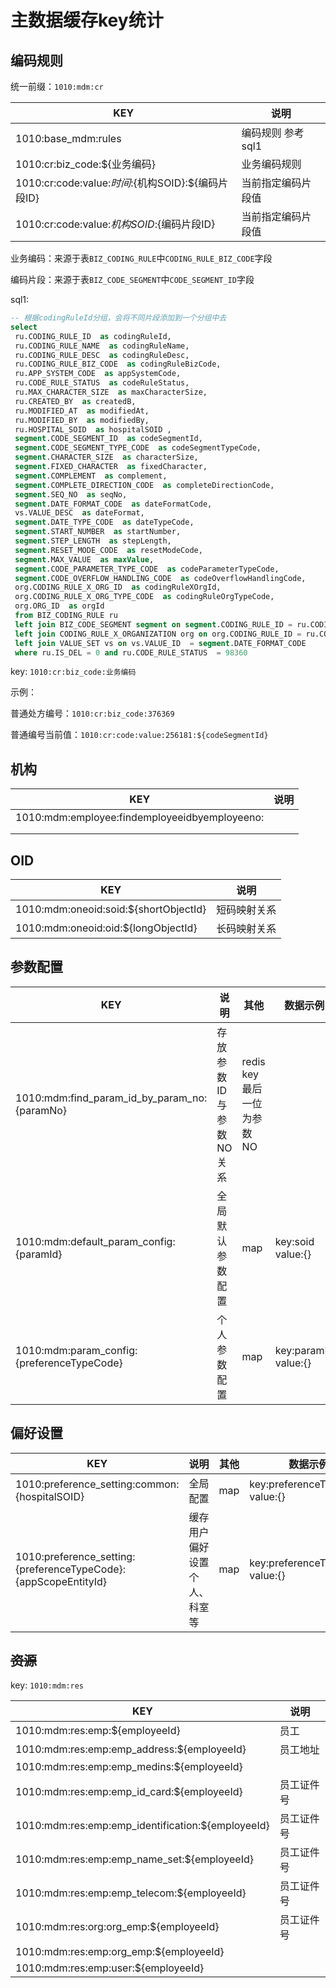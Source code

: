 # 主数据缓存key统计

## 编码规则

统一前缀：`1010:mdm:cr`

| KEY                                                  | 说明               |
| ---------------------------------------------------- | ------------------ |
| 1010:base_mdm:rules                                  | 编码规则 参考sql1  |
| 1010:cr:biz_code:${业务编码}                         | 业务编码规则       |
| 1010:cr:code:value:${时间}:${机构SOID}:${编码片段ID} | 当前指定编码片段值 |
| 1010:cr:code:value:${机构SOID}:${编码片段ID}         | 当前指定编码片段值 |

业务编码：来源于表`BIZ_CODING_RULE`中`CODING_RULE_BIZ_CODE`字段

编码片段：来源于表`BIZ_CODE_SEGMENT`中`CODE_SEGMENT_ID`字段

sql1:

```sql
-- 根据codingRuleId分组，会将不同片段添加到一个分组中去
select 
 ru.CODING_RULE_ID  as codingRuleId,
 ru.CODING_RULE_NAME  as codingRuleName,
 ru.CODING_RULE_DESC  as codingRuleDesc,
 ru.CODING_RULE_BIZ_CODE  as codingRuleBizCode,
 ru.APP_SYSTEM_CODE  as appSystemCode,
 ru.CODE_RULE_STATUS  as codeRuleStatus,
 ru.MAX_CHARACTER_SIZE  as maxCharacterSize,
 ru.CREATED_BY  as createdB,
 ru.MODIFIED_AT  as modifiedAt,
 ru.MODIFIED_BY  as modifiedBy,
 ru.HOSPITAL_SOID  as hospitalSOID ,
 segment.CODE_SEGMENT_ID  as codeSegmentId,
 segment.CODE_SEGMENT_TYPE_CODE  as codeSegmentTypeCode,
 segment.CHARACTER_SIZE  as characterSize,
 segment.FIXED_CHARACTER  as fixedCharacter,
 segment.COMPLEMENT  as complement,
 segment.COMPLETE_DIRECTION_CODE  as completeDirectionCode,
 segment.SEQ_NO  as seqNo,
 segment.DATE_FORMAT_CODE  as dateFormatCode,
 vs.VALUE_DESC  as dateFormat,
 segment.DATE_TYPE_CODE  as dateTypeCode,
 segment.START_NUMBER  as startNumber,
 segment.STEP_LENGTH  as stepLength,
 segment.RESET_MODE_CODE  as resetModeCode,
 segment.MAX_VALUE  as maxValue,
 segment.CODE_PARAMETER_TYPE_CODE  as codeParameterTypeCode,
 segment.CODE_OVERFLOW_HANDLING_CODE  as codeOverflowHandlingCode,
 org.CODING_RULE_X_ORG_ID  as codingRuleXOrgId,
 org.CODING_RULE_X_ORG_TYPE_CODE  as codingRuleOrgTypeCode,
 org.ORG_ID  as orgId
 from BIZ_CODING_RULE ru 
 left join BIZ_CODE_SEGMENT segment on segment.CODING_RULE_ID = ru.CODING_RULE_ID and segment.IS_DEL  = 0 
 left join CODING_RULE_X_ORGANIZATION org on org.CODING_RULE_ID = ru.CODING_RULE_ID  and org.IS_DEL = 0 
 left join VALUE_SET vs on vs.VALUE_ID  = segment.DATE_FORMAT_CODE  
 where ru.IS_DEL = 0 and ru.CODE_RULE_STATUS  = 98360
```

key: `1010:cr:biz_code:业务编码`

示例：

   普通处方编号：`1010:cr:biz_code:376369`

   普通编号当前值：`1010:cr:code:value:256181:${codeSegmentId}`

## 机构

| KEY                                           | 说明 |
| --------------------------------------------- | ---- |
| 1010:mdm:employee:findemployeeidbyemployeeno: |      |
|                                               |      |
|                                               |      |



## OID

| KEY                                   | 说明         |
| ------------------------------------- | ------------ |
| 1010:mdm:oneoid:soid:${shortObjectId} | 短码映射关系 |
| 1010:mdm:oneoid:oid:${longObjectId}   | 长码映射关系 |

## 参数配置

| KEY                                          | 说明                   | 其他                       | 数据示例             | 参数类                      |
| -------------------------------------------- | ---------------------- | -------------------------- | -------------------- | --------------------------- |
| 1010:mdm:find_param_id_by_param_no:{paramNo} | 存放参数ID与参数NO关系 | redis key 最后一位为参数NO |                      | FindParamIdByParamNoCacheDO |
| 1010:mdm:default_param_config:{paramId}      | 全局默认参数配置       | map                        | key:soid value:{}    | CommonParamConfigCacheDO    |
| 1010:mdm:param_config:{preferenceTypeCode}   | 个人参数配置           | map                        | key:paramId value:{} | CustomParamConfigCacheDO    |

## 偏好设置

| KEY                                                          | 说明                           | 其他 | 数据示例                        | 参数类                         |
| ------------------------------------------------------------ | ------------------------------ | ---- | ------------------------------- | ------------------------------ |
| 1010:preference_setting:common:{hospitalSOID}                | 全局配置                       | map  | key:preferenceTypeCode value:{} | CommonPreferenceSettingCacheDO |
| 1010:preference_setting:{preferenceTypeCode}:{appScopeEntityId} | 缓存用户偏好设置  个人、科室等 | map  | key:preferenceTypeCode value:{} | CommonPreferenceSettingCacheDO |



## ~~资源~~

key: `1010:mdm:res`

| KEY                                               | 说明       |
| ------------------------------------------------- | ---------- |
| 1010:mdm:res:emp:${employeeId}                    | 员工       |
| 1010:mdm:res:emp:emp_address:${employeeId}        | 员工地址   |
| 1010:mdm:res:emp:emp_medins:${employeeId}         |            |
| 1010:mdm:res:emp:emp_id_card:${employeeId}        | 员工证件号 |
| 1010:mdm:res:emp:emp_identification:${employeeId} | 员工证件号 |
| 1010:mdm:res:emp:emp_name_set:${employeeId}       | 员工证件号 |
| 1010:mdm:res:emp:emp_telecom:${employeeId}        | 员工证件号 |
| 1010:mdm:res:org:org_emp:${employeeId}            | 员工证件号 |
| 1010:mdm:res:emp:org_emp:${employeeId}            |            |
| 1010:mdm:res:emp:user:${employeeId}               |            |